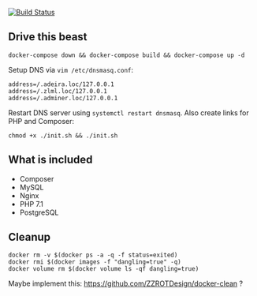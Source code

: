 [![Build Status](https://travis-ci.org/mrtnzlml/docker-stack.svg?branch=master)](https://travis-ci.org/mrtnzlml/docker-stack)

## Drive this beast

    docker-compose down && docker-compose build && docker-compose up -d

Setup DNS via `vim /etc/dnsmasq.conf`:

    address=/.adeira.loc/127.0.0.1
    address=/.zlml.loc/127.0.0.1
    address=/.adminer.loc/127.0.0.1

Restart DNS server using `systemctl restart dnsmasq`. Also create links for PHP and Composer:

    chmod +x ./init.sh && ./init.sh

## What is included

- Composer
- MySQL
- Nginx
- PHP 7.1
- PostgreSQL

## Cleanup

    docker rm -v $(docker ps -a -q -f status=exited)
    docker rmi $(docker images -f "dangling=true" -q)
    docker volume rm $(docker volume ls -qf dangling=true)

Maybe implement this: https://github.com/ZZROTDesign/docker-clean ?
